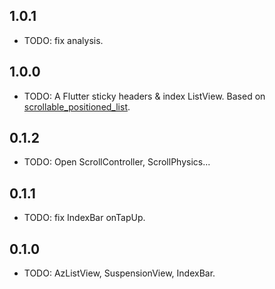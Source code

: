 ## 1.0.1
* TODO: fix analysis.

## 1.0.0

* TODO: A Flutter sticky headers & index ListView. Based on [scrollable_positioned_list](https://pub.flutter-io.cn/packages/scrollable_positioned_list).

## 0.1.2

* TODO: Open ScrollController, ScrollPhysics...

## 0.1.1

* TODO: fix IndexBar onTapUp.

## 0.1.0

* TODO: AzListView, SuspensionView, IndexBar.
